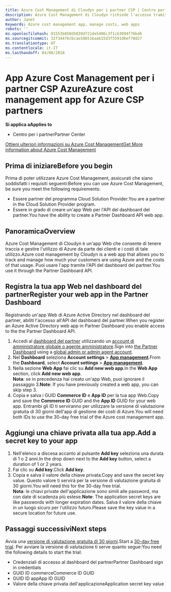 ```yaml
---
title: Azure Cost Management di Cloudyn per i partner CSP | Centro per i partner
description: Azure Cost Management di Cloudyn richiede l'accesso tramite provisioning dell'API Centro per i partner.
author: Janet
Keywords: Azure cost management app, manage costs, web apps
robots: ''
ms.openlocfilehash: 01553b850d5839d721de5406c3f1c63094f76bd6
ms.sourcegitcommit: 32f34476cbcae58651baab15d3f5591d6ef70d27
ms.translationtype: HT
ms.contentlocale: it-IT
ms.lasthandoff: 04/08/2018
---
```

# <a name="azure-cost-management-app-for-azure-csp-partners"></a><span data-ttu-id="00365-103">App Azure Cost Management per i partner CSP Azure</span><span class="sxs-lookup"><span data-stu-id="00365-103">Azure cost management app for Azure CSP partners</span></span>  

**<span data-ttu-id="00365-104">Si applica a</span><span class="sxs-lookup"><span data-stu-id="00365-104">Applies to</span></span>**

-  <span data-ttu-id="00365-105">Centro per i partner</span><span class="sxs-lookup"><span data-stu-id="00365-105">Partner Center</span></span>

[<span data-ttu-id="00365-106">Ottieni ulteriori informazioni su Azure Cost Management</span><span class="sxs-lookup"><span data-stu-id="00365-106">Get More information about Azure Cost Management</span></span>](https://go.microsoft.com/fwlink/p/?linkid=857893)

## <a name="before-you-begin"></a><span data-ttu-id="00365-107">Prima di iniziare</span><span class="sxs-lookup"><span data-stu-id="00365-107">Before you begin</span></span>
<span data-ttu-id="00365-108">Prima di poter utilizzare Azure Cost Management, assicurati che siano soddisfatti i requisiti seguenti:</span><span class="sxs-lookup"><span data-stu-id="00365-108">Before you can use Azure Cost Management, be sure you meet the following requirements:</span></span>
- <span data-ttu-id="00365-109">Essere partner del programma Cloud Solution Provider.</span><span class="sxs-lookup"><span data-stu-id="00365-109">You are a partner in the Cloud Solution Provider program.</span></span>
- <span data-ttu-id="00365-110">Essere in grado di creare un'app Web per l'API del dashboard del partner.</span><span class="sxs-lookup"><span data-stu-id="00365-110">You have the ability to create a Partner Dashboard API web app.</span></span>

## <a name="overview"></a><span data-ttu-id="00365-111">Panoramica</span><span class="sxs-lookup"><span data-stu-id="00365-111">Overview</span></span>

<span data-ttu-id="00365-112">Azure Cost Management di Cloudyn è un'app Web che consente di tenere traccia e gestire l'utilizzo di Azure da parte dei clienti e i costi di tale utilizzo.</span><span class="sxs-lookup"><span data-stu-id="00365-112">Azure cost management by Cloudyn is a web app that allows you to track and manage how much your customers are using Azure and the costs of that usage.</span></span> <span data-ttu-id="00365-113">Puoi usare l'app tramite l'API del dashboard del partner.</span><span class="sxs-lookup"><span data-stu-id="00365-113">You use it through the Partner Dashboard API.</span></span>

## <a name="register-your-web-app-in-the-partner-dashboard"></a><span data-ttu-id="00365-114">Registra la tua app Web nel dashboard del partner</span><span class="sxs-lookup"><span data-stu-id="00365-114">Register your web app in the Partner Dashboard</span></span>
<span data-ttu-id="00365-115">Registrando un'app Web di Azure Active Directory nel dashboard del partner, abiliti l'accesso all'API del dashboard del partner.</span><span class="sxs-lookup"><span data-stu-id="00365-115">When you register an Azure Active Directory web app in Partner Dashboard you enable access to the the Partner Dashboard API.</span></span> 
1.  <span data-ttu-id="00365-116">Accedi al [dashboard del partner](https://partnercenter.microsoft.com/en-us/pcv/dashboard/overview) utilizzando un [account di amministratore globale o agente amministratore](create-user-accounts-and-set-permissions.md).</span><span class="sxs-lookup"><span data-stu-id="00365-116">Sign into [the Partner Dashboard](https://partnercenter.microsoft.com/en-us/pcv/dashboard/overview) using a [global admin or admin agent account](create-user-accounts-and-set-permissions.md).</span></span>
2.  <span data-ttu-id="00365-117">Nel **Dashboard** seleziona **Account settings** &gt; **[App management](https://partnercenter.microsoft.com/en-us/pcv/apiintegration/appmanagement)**.</span><span class="sxs-lookup"><span data-stu-id="00365-117">From the **Dashboard**, select **Account settings** &gt; **[App management](https://partnercenter.microsoft.com/en-us/pcv/apiintegration/appmanagement)**.</span></span>
3.  <span data-ttu-id="00365-118">Nella sezione **Web App** fai clic su **Add new web app**.</span><span class="sxs-lookup"><span data-stu-id="00365-118">In the **Web App** section, click **Add new web app**.</span></span>
<br> <span data-ttu-id="00365-119">**Nota**: se in precedenza hai creato un'app Web, puoi ignorare il passaggio 3.</span><span class="sxs-lookup"><span data-stu-id="00365-119">**Note**: If you have previously created a web app, you can skip step 3.</span></span>
4.  <span data-ttu-id="00365-120">Copia e salva i GUID **Commerce ID** e **App ID** per la tua app Web.</span><span class="sxs-lookup"><span data-stu-id="00365-120">Copy and save the **Commerce ID** GUID and the **App ID** GUID for your web app.</span></span> <span data-ttu-id="00365-121">Entrambi gli ID ti serviranno per utilizzare la versione di valutazione gratuita di 30 giorni dell'app di gestione dei costi di Azure.</span><span class="sxs-lookup"><span data-stu-id="00365-121">You will need both IDs to use the 30-day free trial of the Azure cost management app.</span></span>

## <a name="add-a-secret-key-to-your-app"></a><span data-ttu-id="00365-122">Aggiungi una chiave privata alla tua app.</span><span class="sxs-lookup"><span data-stu-id="00365-122">Add a secret key to your app</span></span>
1.  <span data-ttu-id="00365-123">Nell'elenco a discesa accanto al pulsante **Add key** seleziona una durata di 1 o 2 anni.</span><span class="sxs-lookup"><span data-stu-id="00365-123">In the drop down next to the **Add key** button, select a duration of 1 or 2 years.</span></span>
2.  <span data-ttu-id="00365-124">Fai clic su **Add key**.</span><span class="sxs-lookup"><span data-stu-id="00365-124">Click **Add key**.</span></span> 
3.  <span data-ttu-id="00365-125">Copia e salva il valore della chiave privata.</span><span class="sxs-lookup"><span data-stu-id="00365-125">Copy and save the secret key value.</span></span> <span data-ttu-id="00365-126">Questo valore ti servirà per la versione di valutazione gratuita di 30 giorni.</span><span class="sxs-lookup"><span data-stu-id="00365-126">You will need this for the 30-day free trial.</span></span>
<br><span data-ttu-id="00365-127">**Nota**: le chiavi private dell'applicazione sono simili alle password, ma con date di scadenza più estese.</span><span class="sxs-lookup"><span data-stu-id="00365-127">**Note**: The application secret keys are like passwords with longer expiration dates.</span></span> <span data-ttu-id="00365-128">Salva il valore della chiave in un luogo sicuro per l'utilizzo futuro.</span><span class="sxs-lookup"><span data-stu-id="00365-128">Please save the key value in a secure location for future use.</span></span>

## <a name="next-steps"></a><span data-ttu-id="00365-129">Passaggi successivi</span><span class="sxs-lookup"><span data-stu-id="00365-129">Next steps</span></span>
<span data-ttu-id="00365-130">Avvia una [versione di valutazione gratuita di 30 giorni](https://go.microsoft.com/fwlink/?linkid=857895).</span><span class="sxs-lookup"><span data-stu-id="00365-130">Start a [30-day free trial](https://go.microsoft.com/fwlink/?linkid=857895).</span></span>
<span data-ttu-id="00365-131">Per avviare la versione di valutazione ti serve quanto segue:</span><span class="sxs-lookup"><span data-stu-id="00365-131">You need the following details to start the trial:</span></span>
- <span data-ttu-id="00365-132">Credenziali di accesso al dashboard del partner</span><span class="sxs-lookup"><span data-stu-id="00365-132">Partner Dashboard sign in credentials</span></span>
- <span data-ttu-id="00365-133">GUID ID commerce</span><span class="sxs-lookup"><span data-stu-id="00365-133">Commerce ID GUID</span></span>
- <span data-ttu-id="00365-134">GUID ID app</span><span class="sxs-lookup"><span data-stu-id="00365-134">App ID GUID</span></span>
- <span data-ttu-id="00365-135">Valore della chiave privata dell'applicazione</span><span class="sxs-lookup"><span data-stu-id="00365-135">Application secret key value</span></span>
